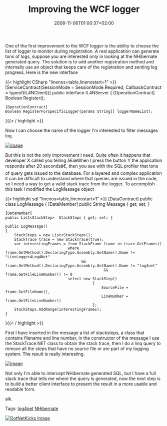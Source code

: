 ﻿---
title: "Improving the WCF logger"
description: ""
date: 2008-11-06T01:00:37+02:00
draft: false
tags: [NET framework,Nhibernate]
categories: [NET framework,Nhibernate]
---
One of the first improvement to the WCF logger is the ability to choose the list of logger to monitor during registration. A real application can generate tons of logs, suppose you are interested only in looking at the NHibernate generated query. The solution is to add another registration method and internally use an object that keeps care of the registration and senting log progress. Here is the new interface

{{< highlight CSharp "linenos=table,linenostart=1" >}}
[ServiceContract(SessionMode = SessionMode.Required, CallbackContract = typeof(IL4NClient))]
public interface IL4NServer
{
    [OperationContract]
    Boolean Register();

    [OperationContract]
    Boolean RegisterForSpecificLogger(params String[] loggerNameList);
}{{< / highlight >}}

<!-- Code inserted with Steve Dunn's Windows Live Writer Code Formatter Plugin.  http://dunnhq.com -->

Now I can choose the name of the logger I'm interested to filter messages log.

[![image](https://www.codewrecks.com/blog/wp-content/uploads/2008/11/image-thumb2.png "image")](https://www.codewrecks.com/blog/wp-content/uploads/2008/11/image2.png)

But this is not the only improvement I need. Quite often it happens that developer X called you telling â€œWhen I press the button Y the application responds after 20 secondsâ€, then you see with the SQL profiler that tons of query gets issued to the database. For a layered and complex application it can be difficult to understand where that queries are issued in the code, so I need a way to get a valid stack trace from the logger. To accomplish this task I modified the LogMessage object

{{< highlight sql "linenos=table,linenostart=1" >}}
[DataContract]
public class LogMessage
{
    [DataMember]
    public String Message { get; set; }

    [DataMember]
    public List<StackStep>  StackSteps { get; set; }

    public LogMessage()
    {
        StackSteps = new List<StackStep>();
        StackTrace trace = new StackTrace(true);
        var interestingFrames = from StackFrame frame in trace.GetFrames()
                                where frame.GetMethod().DeclaringType.Assembly.GetName().Name != "LiveLogger4Log4Net"
                                      && frame.GetMethod().DeclaringType.Assembly.GetName().Name != "log4net"
                                                && frame.GetFileLineNumber() != 0
                                select new StackStep()
                                           {
                                               SourceFile = frame.GetFileName(),
                                               LineNumber = frame.GetFileLineNumber()
                                           };
        StackSteps.AddRange(interestingFrames);
    }
}{{< / highlight >}}

<!-- Code inserted with Steve Dunn's Windows Live Writer Code Formatter Plugin.  http://dunnhq.com -->

First I have inserted in the message a list of stacksteps, a class that contains filename and line number, in the constructor of the message I use the StackTrace.NET class to obtain the stack trace, then I do a linq query to remove all the steps that have no source file or are part of my logging system. The result is really interesting.

[![image](https://www.codewrecks.com/blog/wp-content/uploads/2008/11/image-thumb3.png "image")](https://www.codewrecks.com/blog/wp-content/uploads/2008/11/image3.png)

Not only I'm able to intercept NHibernate generated SQL, but I have a full stack trace that tells me where the query is generated, now the next step is to build a better client interface to present the result in a more usable and readable form.

alk.

Tags: [log4net](http://technorati.com/tag/log4net) [NHibernate](http://technorati.com/tag/NHibernate)

<script type="text/javascript">var dzone_url = 'http://www.codewrecks.com/blog/index.php/2008/11/06/improving-the-wcf-logger/';</script><script type="text/javascript">var dzone_title = 'Improving the WCF logger';</script><script type="text/javascript">var dzone_blurb = 'Improving the WCF logger';</script><script type="text/javascript">var dzone_style = '2';</script><script language="javascript" src="http://widgets.dzone.com/widgets/zoneit.js"></script> 

[![DotNetKicks Image](http://www.dotnetkicks.com/Services/Images/KickItImageGenerator.ashx?url=http://www.codewrecks.com/blog/index.php/2008/11/06/improving-the-wcf-logger/&amp;bgcolor=0080C0&amp;fgcolor=FFFFFF&amp;border=000000&amp;cbgcolor=D4E1ED&amp;cfgcolor=000000)](http://www.dotnetkicks.com/kick/?url=http://www.codewrecks.com/blog/index.php/2008/11/06/improving-the-wcf-logger/)
